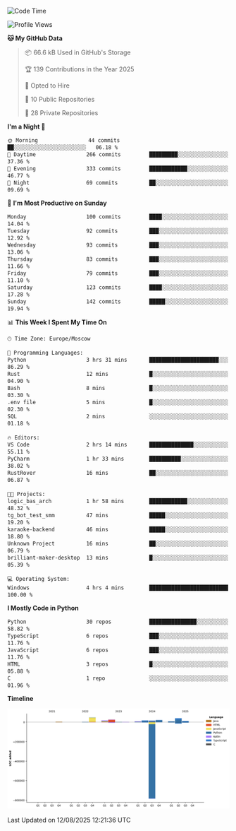 <!--START_SECTION:waka-->
![Code Time](http://img.shields.io/badge/Code%20Time-782%20hrs%2025%20mins-blue)

![Profile Views](http://img.shields.io/badge/Profile%20Views-0-blue)

**🐱 My GitHub Data** 

> 📦 66.6 kB Used in GitHub's Storage 
 > 
> 🏆 139 Contributions in the Year 2025
 > 
> 💼 Opted to Hire
 > 
> 📜 10 Public Repositories 
 > 
> 🔑 28 Private Repositories 
 > 
**I'm a Night 🦉** 

```text
🌞 Morning                44 commits          ██░░░░░░░░░░░░░░░░░░░░░░░   06.18 % 
🌆 Daytime                266 commits         █████████░░░░░░░░░░░░░░░░   37.36 % 
🌃 Evening                333 commits         ████████████░░░░░░░░░░░░░   46.77 % 
🌙 Night                  69 commits          ██░░░░░░░░░░░░░░░░░░░░░░░   09.69 % 
```
📅 **I'm Most Productive on Sunday** 

```text
Monday                   100 commits         ████░░░░░░░░░░░░░░░░░░░░░   14.04 % 
Tuesday                  92 commits          ███░░░░░░░░░░░░░░░░░░░░░░   12.92 % 
Wednesday                93 commits          ███░░░░░░░░░░░░░░░░░░░░░░   13.06 % 
Thursday                 83 commits          ███░░░░░░░░░░░░░░░░░░░░░░   11.66 % 
Friday                   79 commits          ███░░░░░░░░░░░░░░░░░░░░░░   11.10 % 
Saturday                 123 commits         ████░░░░░░░░░░░░░░░░░░░░░   17.28 % 
Sunday                   142 commits         █████░░░░░░░░░░░░░░░░░░░░   19.94 % 
```


📊 **This Week I Spent My Time On** 

```text
🕑︎ Time Zone: Europe/Moscow

💬 Programming Languages: 
Python                   3 hrs 31 mins       ██████████████████████░░░   86.29 % 
Rust                     12 mins             █░░░░░░░░░░░░░░░░░░░░░░░░   04.90 % 
Bash                     8 mins              █░░░░░░░░░░░░░░░░░░░░░░░░   03.30 % 
.env file                5 mins              █░░░░░░░░░░░░░░░░░░░░░░░░   02.30 % 
SQL                      2 mins              ░░░░░░░░░░░░░░░░░░░░░░░░░   01.18 % 

🔥 Editors: 
VS Code                  2 hrs 14 mins       ██████████████░░░░░░░░░░░   55.11 % 
PyCharm                  1 hr 33 mins        ██████████░░░░░░░░░░░░░░░   38.02 % 
RustRover                16 mins             ██░░░░░░░░░░░░░░░░░░░░░░░   06.87 % 

🐱‍💻 Projects: 
logic_bas_arch           1 hr 58 mins        ████████████░░░░░░░░░░░░░   48.32 % 
tg_bot_test_smm          47 mins             █████░░░░░░░░░░░░░░░░░░░░   19.20 % 
karaoke-backend          46 mins             █████░░░░░░░░░░░░░░░░░░░░   18.80 % 
Unknown Project          16 mins             ██░░░░░░░░░░░░░░░░░░░░░░░   06.79 % 
brilliant-maker-desktop  13 mins             █░░░░░░░░░░░░░░░░░░░░░░░░   05.39 % 

💻 Operating System: 
Windows                  4 hrs 4 mins        █████████████████████████   100.00 % 
```

**I Mostly Code in Python** 

```text
Python                   30 repos            ███████████████░░░░░░░░░░   58.82 % 
TypeScript               6 repos             ███░░░░░░░░░░░░░░░░░░░░░░   11.76 % 
JavaScript               6 repos             ███░░░░░░░░░░░░░░░░░░░░░░   11.76 % 
HTML                     3 repos             █░░░░░░░░░░░░░░░░░░░░░░░░   05.88 % 
C                        1 repo              ░░░░░░░░░░░░░░░░░░░░░░░░░   01.96 % 
```



**Timeline**

![Lines of Code chart](https://raw.githubusercontent.com/adlemx/adlemx/main/assets/bar_graph.png)


 Last Updated on 12/08/2025 12:21:36 UTC
<!--END_SECTION:waka-->
